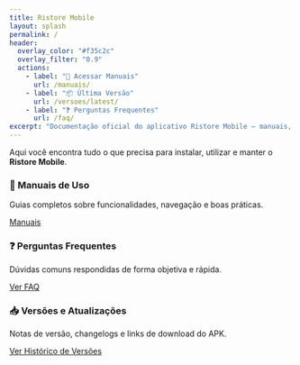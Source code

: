 ```yaml
---
title: Ristore Mobile
layout: splash
permalink: /
header:
  overlay_color: "#f35c2c"
  overlay_filter: "0.9"
  actions:
    - label: "📄 Acessar Manuais"
      url: /manuais/
    - label: "📦 Última Versão"
      url: /versoes/latest/
    - label: "❓ Perguntas Frequentes"
      url: /faq/
excerpt: "Documentação oficial do aplicativo Ristore Mobile — manuais, perguntas frequentes e histórico de versões."
---
```


<section class="feature__wrapper">

Aqui você encontra tudo o que precisa para instalar, utilizar e manter o **Ristore Mobile**.

<div class="feature__item">
  <h3>📄 Manuais de Uso</h3>
  <p>Guias completos sobre funcionalidades, navegação e boas práticas.</p>
  <a href="/ristoremobile.docs/manuais/" class="btn">Manuais</a>
</div>

<div class="feature__item">
  <h3>❓ Perguntas Frequentes</h3>
  <p>Dúvidas comuns respondidas de forma objetiva e rápida.</p>
  <a href="/ristoremobile.docs/faq/" class="btn">Ver FAQ</a>
</div>

<div class="feature__item">
  <h3>📥 Versões e Atualizações</h3>
  <p>Notas de versão, changelogs e links de download do APK.</p>
  <a href="/ristoremobile.docs/versoes/historico/" class="btn">Ver Histórico de Versões</a>
</div>

</section>
